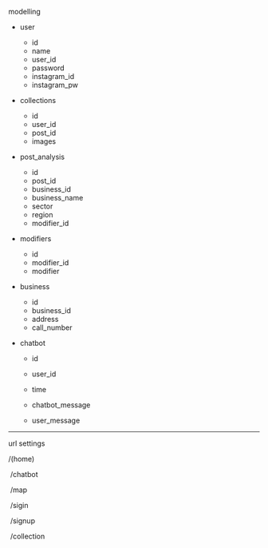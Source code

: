 modelling

- user
  - id
  - name
  - user_id
  - password
  - instagram_id
  - instagram_pw
  
- collections
  - id
  - user_id
  - post_id
  - images
  
- post_analysis
  - id
  - post_id
  - business_id
  - business_name
  - sector
  - region
  - modifier_id
  
- modifiers
  - id
  - modifier_id
  - modifier
  
- business
  - id
  - business_id
  - address
  - call_number
  
- chatbot

  - id
  - user_id
  - time
  - chatbot_message

  - user_message



-----

url settings

/(home)

​	/chatbot

​		/map

​	/sigin

​	/signup

​	/collection

